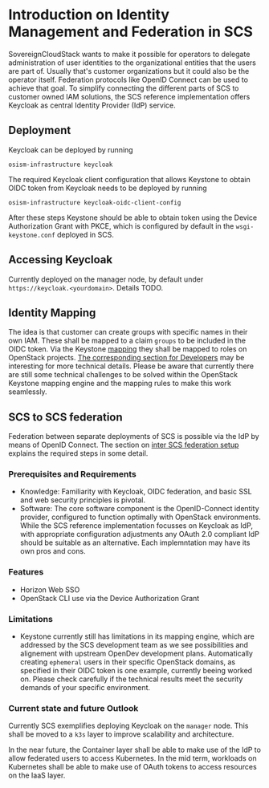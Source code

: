 # Introduction on Identity Management and Federation in SCS

SovereignCloudStack wants to make it possible for operators to delegate
administration of user identities to the organizational entities that the
users are part of. Usually that's customer organizations but it could also
be the operator itself. Federation protocols like OpenID Connect can be used
to achieve that goal. To simplify connecting the different parts of SCS
to customer owned IAM solutions, the SCS reference implementation offers
Keycloak as central Identity Provider (IdP) service.

## Deployment

Keycloak can be deployed by running

```
osism-infrastructure keycloak
```

The required Keycloak client configuration that allows Keystone to obtain
OIDC token from Keycloak needs to be deployed by running

```
osism-infrastructure keycloak-oidc-client-config
```

After these steps Keystone should be able to obtain token using the
Device Authorization Grant with PKCE, which is configured by default in the
`wsgi-keystone.conf` deployed in SCS.

## Accessing Keycloak

Currently deployed on the manager node, by default under `https://keycloak.<yourdomain>`.
Details TODO.

## Identity Mapping

The idea is that customer can create groups with specific names in their own IAM.
These shall be mapped to a claim `groups` to be included in the OIDC token.
Via the Keystone [mapping](https://docs.openstack.org/keystone/2023.2/admin/federation/mapping_combinations.html)
they shall be mapped to roles on OpenStack projects.
[The corresponding section for Developers](https://docs.scs.community/dev-docs/operations/iam/identity-federation-in-scs) may be interesting for more technical details.
Please be aware that currently there are still some technical challenges to be solved
within the OpenStack Keystone mapping engine and the mapping rules to make this work
seamlessly.

## SCS to SCS federation

Federation between separate deployments of SCS is possible via the IdP by
means of OpenID Connect.
The section on [inter SCS federation setup](https://docs.scs.community/docs/iam/intra-SCS-federation-setup-description-for-osism-doc-operations) explains the required steps in some detail.

### Prerequisites and Requirements

- Knowledge: Familiarity with Keycloak, OIDC federation, and basic SSL and web security principles is pivotal.
- Software: The core software component is the OpenID-Connect identity provider, configured to function optimally with OpenStack environments. While the SCS reference implementation focusses on Keycloak as IdP, with appropriate configuration adjustments any OAuth 2.0 compliant IdP should be suitable as an alternative. Each implemntation may have its own pros and cons.

### Features

- Horizon Web SSO
- OpenStack CLI use via the Device Authorization Grant

### Limitations

- Keystone currently still has limitations in its mapping engine, which are addressed by the SCS development team as we
  see possibilities and alignement with upstream OpenDev development plans. Automatically creating `ephemeral` users in
  their specific OpenStack domains, as specified in their OIDC token is one example, currently beeing worked on. Please
  check carefully if the technical results meet the security demands of your specific environment.

### Current state and future Outlook

Currently SCS exemplifies deploying Keycloak on the `manager` node. This shall be moved to a `k3s` layer to improve
scalability and architecture.

In the near future, the Container layer shall be able to make use of the IdP to allow federated users to access Kubernetes.
In the mid term, workloads on Kubernetes shall be able to make use of OAuth tokens to access resources on the IaaS layer.
